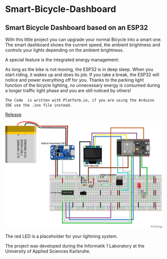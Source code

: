 # Smart-Bicycle-Dashboard
## Smart Bicycle Dashboard based on an ESP32

With this little project you can upgrade your normal Bicycle into a smart one.
The smart dashboard shows the current speed, the ambient brightness and controls your lights depending on the ambient brightness.

A special feature is the integrated energy management:

As long as the bike is not moving, the ESP32 is in deep sleep.
When you start riding, it wakes up and does its job.
If you take a break, the ESP32 will notice and power everything off for you.
Thanks to the parking light function of the bicycle lighting, no unnecessary energy is consumed during a longer traffic light phase and you are still noticed by others!

```
The Code  is written with Platform.io, if you are using the Arduino IDE use the .ino file instead.
```
[Release](https://github.com/blackbunt/Smart-Bicycle-Dashboard/releases/tag/v1.3)





![Cicuit](https://github.com/blackbunt/Smart-Bicycle-Dashboard/blob/master/Bicycle%20Smart%20Dashboard_Steckplatine_with_text.png)

The red LED is a placeholder for your lightning system.


The project was developed during the Informatik 1 Laboratory at the University of Applied Sciences Karlsruhe.

